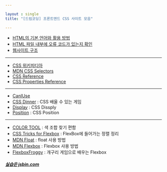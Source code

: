 ```yaml
---

layout : single
title: "[드림코딩] 프론트엔드 CSS 사이트 모음"

---
```

* [HTML의 기본 언어와 활용 방법](https://developer.mozilla.org/en-US/docs/Web/HTML/ELEMENT "developer link")
* [HTML 파일 내부에 오류 코드가 있는지 확인](https://validator.w3.org/#validate_by_upload)
* [웹사이트 구조](https://developer.mozilla.org/en-US/docs/Learn/HTML/Introduction_to_HTML/Document_and_website_structure)   
---   
* [CSS 위키피디아](https://en.wikipedia.org/wiki/CSS)
* [MDN CSS Selectors](https://developer.mozilla.org/en-US/docs/Web/CSS/CSS_Selectors)
* [CSS Reference](https://developer.mozilla.org/en-US/docs/Web/CSS/Reference)
* [CSS Properties Reference](https://developer.mozilla.org/en-US/docs/Web/CSS/CSS_Properties_Reference)   
---   
* [CanIUse](https://caniuse.com/)
* [CSS Dinner](https://flukeout.github.io/) : CSS 배울 수 있는 게임
* [Display](https://developer.mozilla.org/en-US/docs/Web/CSS/display) : CSS Dissply
* [Position](https://developer.mozilla.org/en-US/docs/Web/CSS/position) : CSS Position   
---   
* [COLOR TOOL](https://material.io/resources/color/#!/?view.left=0&view.right=0&primary.color=607D8B) : 색 조합 찾기 편함   
* [CSS Tricks for Flexbox](https://css-tricks.com/snippets/css/a-guide-to-flexbox/) : FlexBox에 들어가는 정렬 정리   
* [MDN Float](https://developer.mozilla.org/en-US/docs/Web/CSS/float) : float 사용 방법   
* [MDN Flexbox](https://developer.mozilla.org/en-US/docs/Web/CSS/CSS_Flexible_Box_Layout/Basic_Concepts_of_Flexbox) : Flexbox 사용 방법   
* [FlexboxFroggy](https://flexboxfroggy.com/#ko) : 개구리 게임으로 배우는 Flexbox

##### [실습은 jsbin.com](www.jsbin.com)
